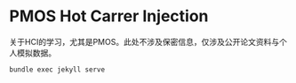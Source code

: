 # PMOS Hot Carrer Injection

关于HCI的学习，尤其是PMOS。此处不涉及保密信息，仅涉及公开论文资料与个人模拟数据。


```powershell
bundle exec jekyll serve
```